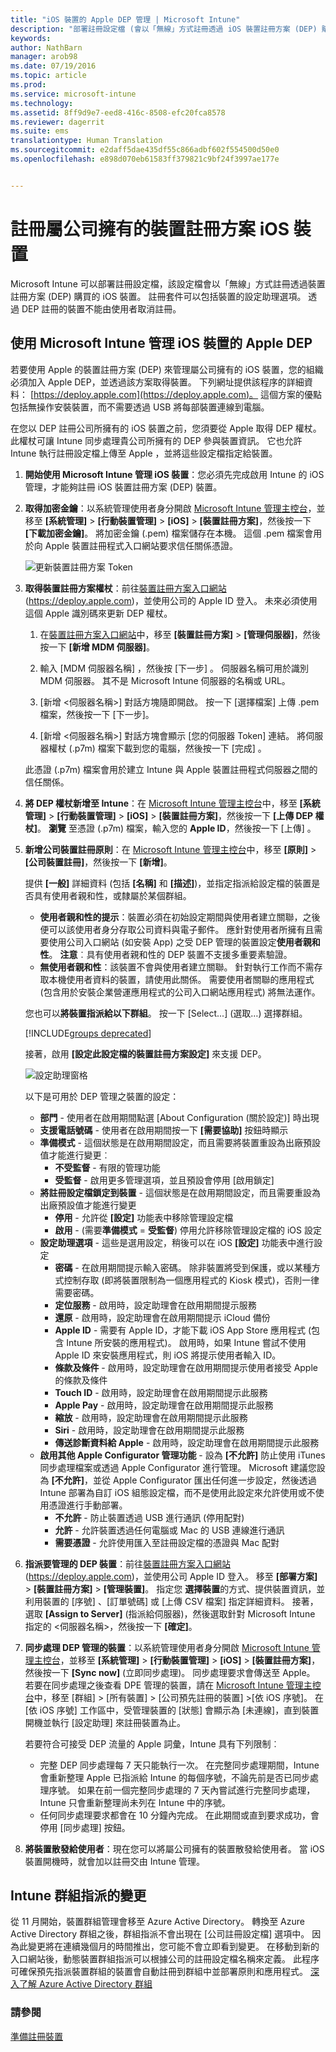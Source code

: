 ```yaml
---
title: "iOS 裝置的 Apple DEP 管理 | Microsoft Intune"
description: "部署註冊設定檔 (會以「無線」方式註冊透過 iOS 裝置註冊方案 (DEP) 購買的 iOS 裝置)，來管理 Apple 裝置。"
keywords: 
author: NathBarn
manager: arob98
ms.date: 07/19/2016
ms.topic: article
ms.prod: 
ms.service: microsoft-intune
ms.technology: 
ms.assetid: 8ff9d9e7-eed8-416c-8508-efc20fca8578
ms.reviewer: dagerrit
ms.suite: ems
translationtype: Human Translation
ms.sourcegitcommit: e2daff5dae435df55c866adbf602f554500d50e0
ms.openlocfilehash: e898d070eb61583ff379821c9bf24f3997ae177e


---
```


# 註冊屬公司擁有的裝置註冊方案 iOS 裝置
Microsoft Intune 可以部署註冊設定檔，該設定檔會以「無線」方式註冊透過裝置註冊方案 (DEP) 購買的 iOS 裝置。 註冊套件可以包括裝置的設定助理選項。 透過 DEP 註冊的裝置不能由使用者取消註冊。

## 使用 Microsoft Intune 管理 iOS 裝置的 Apple DEP
若要使用 Apple 的裝置註冊方案 (DEP) 來管理屬公司擁有的 iOS 裝置，您的組織必須加入 Apple DEP，並透過該方案取得裝置。 下列網址提供該程序的詳細資料：  [https://deploy.apple.com](https://deploy.apple.com)。 這個方案的優點包括無操作安裝裝置，而不需要透過 USB 將每部裝置連線到電腦。

在您以 DEP 註冊公司所擁有的 iOS 裝置之前，您須要從 Apple 取得 DEP 權杖。 此權杖可讓 Intune 同步處理貴公司所擁有的 DEP 參與裝置資訊。 它也允許 Intune 執行註冊設定檔上傳至 Apple ，並將這些設定檔指定給裝置。

1.  **開始使用 Microsoft Intune 管理 iOS 裝置**：您必須先完成啟用 Intune 的 iOS 管理，才能夠註冊 iOS 裝置註冊方案 (DEP) 裝置。

2.  **取得加密金鑰**：以系統管理使用者身分開啟 [Microsoft Intune 管理主控台](http://manage.microsoft.com)，並移至 **[系統管理]** &gt; **[行動裝置管理]** &gt; **[iOS]** &gt; **[裝置註冊方案]**，然後按一下 **[下載加密金鑰]**。 將加密金鑰 (.pem) 檔案儲存在本機。 這個 .pem 檔案會用於向 Apple 裝置註冊程式入口網站要求信任關係憑證。

      ![更新裝置註冊方案 Token](../media/dev-sa-ios-dep.png)

3.  **取得裝置註冊方案權杖**：前往[裝置註冊方案入口網站](https://deploy.apple.com) (https://deploy.apple.com)，並使用公司的 Apple ID 登入。 未來必須使用這個 Apple 識別碼來更新 DEP 權杖。

    1.  在[裝置註冊方案入口網站](https://deploy.apple.com)中，移至 **[裝置註冊方案]** &gt; **[管理伺服器]**，然後按一下 **[新增 MDM 伺服器]**。

    2.  輸入 [MDM 伺服器名稱]  ，然後按 [下一步] 。 伺服器名稱可用於識別 MDM 伺服器。 其不是 Microsoft Intune 伺服器的名稱或 URL。

    3.  [新增 &lt;伺服器名稱&gt;] 對話方塊隨即開啟。 按一下 [選擇檔案] 上傳 .pem 檔案，然後按一下 [下一步]。

    4.  [新增 &lt;伺服器名稱&gt;] 對話方塊會顯示 [您的伺服器 Token] 連結。 將伺服器權杖 (.p7m) 檔案下載到您的電腦，然後按一下 [完成] 。

    此憑證 (.p7m) 檔案會用於建立 Intune 與 Apple 裝置註冊程式伺服器之間的信任關係。

4.  **將 DEP 權杖新增至 Intune**：在 [Microsoft Intune 管理主控台](http://manage.microsoft.com)中，移至 **[系統管理]** &gt; **[行動裝置管理]** &gt; **[iOS]** &gt; **[裝置註冊方案]**，然後按一下 **[上傳 DEP 權杖]**。 **瀏覽** 至憑證 (.p7m) 檔案，輸入您的 **Apple ID**，然後按一下 [上傳] 。

5.  **新增公司裝置註冊原則**：在 [Microsoft Intune 管理主控台](http://manage.microsoft.com)中，移至 **[原則]** &gt; **[公司裝置註冊]**，然後按一下 **[新增]**。

    提供 **[一般]** 詳細資料 (包括 **[名稱]** 和 **[描述]**)，並指定指派給設定檔的裝置是否具有使用者親和性，或隸屬於某個群組。
      - **使用者親和性的提示**：裝置必須在初始設定期間與使用者建立關聯，之後便可以該使用者身分存取公司資料與電子郵件。  應針對使用者所擁有且需要使用公司入口網站 (如安裝 App) 之受 DEP 管理的裝置設定**使用者親和性**。 **注意**︰具有使用者親和性的 DEP 裝置不支援多重要素驗證。
      - **無使用者親和性**：該裝置不會與使用者建立關聯。 針對執行工作而不需存取本機使用者資料的裝置，請使用此關係。 需要使用者關聯的應用程式 (包含用於安裝企業營運應用程式的公司入口網站應用程式) 將無法運作。

    您也可以**將裝置指派給以下群組**。 按一下 [Select...] (選取…) 選擇群組。

    [!INCLUDE[groups deprecated](../includes/group-deprecation.md)]

    接著，啟用 **[設定此設定檔的裝置註冊方案設定]** 來支援 DEP。

      ![設定助理窗格](../media/pol-sa-corp-enroll.png)

     以下是可用於 DEP 管理之裝置的設定：

     - **部門** - 使用者在啟用期間點選 [About Configuration (關於設定)] 時出現
     - **支援電話號碼** - 使用者在啟用期間按一下 **[需要協助]** 按鈕時顯示
     - **準備模式** - 這個狀態是在啟用期間設定，而且需要將裝置重設為出廠預設值才能進行變更︰
        - **不受監督** - 有限的管理功能
        - **受監督** - 啟用更多管理選項，並且預設會停用 [啟用鎖定]
     - **將註冊設定檔鎖定到裝置** - 這個狀態是在啟用期間設定，而且需要重設為出廠預設值才能進行變更
        - **停用** - 允許從 **[設定]** 功能表中移除管理設定檔
        - **啟用** - (需要**準備模式** = **受監督**) 停用允許移除管理設定檔的 iOS 設定
     - **設定助理選項** - 這些是選用設定，稍後可以在 iOS **[設定]** 功能表中進行設定
        - **密碼** - 在啟用期間提示輸入密碼。 除非裝置將受到保護，或以某種方式控制存取 (即將裝置限制為一個應用程式的 Kiosk 模式)，否則一律需要密碼。
        - **定位服務** - 啟用時，設定助理會在啟用期間提示服務
        - **還原** - 啟用時，設定助理會在啟用期間提示 iCloud 備份
        - **Apple ID** - 需要有 Apple ID，才能下載 iOS App Store 應用程式 (包含 Intune 所安裝的應用程式)。 啟用時，如果 Intune 嘗試不使用 Apple ID 來安裝應用程式，則 iOS 將提示使用者輸入 ID。
        - **條款及條件** - 啟用時，設定助理會在啟用期間提示使用者接受 Apple 的條款及條件
        - **Touch ID** - 啟用時，設定助理會在啟用期間提示此服務
        - **Apple Pay** - 啟用時，設定助理會在啟用期間提示此服務
        - **縮放** - 啟用時，設定助理會在啟用期間提示此服務
        - **Siri** - 啟用時，設定助理會在啟用期間提示此服務
        - **傳送診斷資料給 Apple** - 啟用時，設定助理會在啟用期間提示此服務
     -  **啟用其他 Apple Configurator 管理功能** - 設為 **[不允許]** 防止使用 iTunes 同步處理檔案或透過 Apple Configurator 進行管理。 Microsoft 建議您設為 **[不允許]**，並從 Apple Configurator 匯出任何進一步設定，然後透過 Intune 部署為自訂 iOS 組態設定檔，而不是使用此設定來允許使用或不使用憑證進行手動部署。
        - **不允許** - 防止裝置透過 USB 進行通訊 (停用配對)
        - **允許** - 允許裝置透過任何電腦或 Mac 的 USB 連線進行通訊
        - **需要憑證** - 允許使用匯入至註冊設定檔的憑證與 Mac 配對

6.  **指派要管理的 DEP 裝置**：前往[裝置註冊方案入口網站](https://deploy.apple.com) (https://deploy.apple.com)，並使用公司 Apple ID 登入。 移至 **[部署方案]** &gt; **[裝置註冊方案]** &gt; **[管理裝置]**。 指定您 **選擇裝置**的方式、提供裝置資訊，並利用裝置的 [序號] 、[訂單號碼] 或 [上傳 CSV 檔案] 指定詳細資料。 接著，選取 **[Assign to Server]** (指派給伺服器)，然後選取針對 Microsoft Intune 指定的 &lt;伺服器名稱&gt;，然後按一下 **[確定]**。

7.  **同步處理 DEP 管理的裝置**：以系統管理使用者身分開啟 [Microsoft Intune 管理主控台](http://manage.microsoft.com)，並移至 **[系統管理]** &gt; **[行動裝置管理]** &gt; **[iOS]** &gt; **[裝置註冊方案]**，然後按一下 **[Sync now]** (立即同步處理)。 同步處理要求會傳送至 Apple。 若要在同步處理之後查看 DPE 管理的裝置，請在 [Microsoft Intune 管理主控台](http://manage.microsoft.com)中，移至 [群組] &gt; [所有裝置] &gt; [公司預先註冊的裝置] &gt;[依 iOS 序號]。 在 [依 iOS 序號] 工作區中，受管理裝置的 [狀態] 會顯示為 [未連線]，直到裝置開機並執行 [設定助理] 來註冊裝置為止。

    若要符合可接受 DEP 流量的 Apple 詞彙，Intune 具有下列限制︰
     -  完整 DEP 同步處理每 7 天只能執行一次。 在完整同步處理期間，Intune 會重新整理 Apple 已指派給 Intune 的每個序號，不論先前是否已同步處理序號。 如果在前一個完整同步處理的 7 天內嘗試進行完整同步處理，Intune 只會重新整理尚未列在 Intune 中的序號。
     -  任何同步處理要求都會在 10 分鐘內完成。 在此期間或直到要求成功，會停用 [同步處理] 按鈕。

8.  **將裝置散發給使用者**：現在您可以將屬公司擁有的裝置散發給使用者。 當 iOS 裝置開機時，就會加以註冊交由 Intune 管理。

## Intune 群組指派的變更

從 11 月開始，裝置群組管理會移至 Azure Active Directory。 轉換至 Azure Active Directory 群組之後，群組指派不會出現在 [公司註冊設定檔] 選項中。 因為此變更將在連續幾個月的時間推出，您可能不會立即看到變更。 在移動到新的入口網站後，動態裝置群組指派可以根據公司的註冊設定檔名稱來定義。 此程序可確保預先指派裝置群組的裝置會自動註冊到群組中並部署原則和應用程式。 [深入了解 Azure Active Directory 群組](https://azure.microsoft.com/documentation/articles/active-directory-accessmanagement-manage-groups/)

### 請參閱
[準備註冊裝置](get-ready-to-enroll-devices-in-microsoft-intune.md)



<!--HONumber=Sep16_HO2-->


